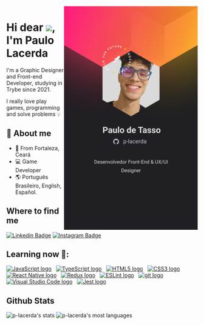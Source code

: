 <img align="right" height="590em" src="https://raw.githubusercontent.com/p-lacerda/p-lacerda/main/Mobile(2).png"/>
<h1 align="left">Hi dear <img src="https://raw.githubusercontent.com/kaueMarques/kaueMarques/master/hi.gif" width="30px">, I'm Paulo Lacerda</h1>

I'm a  Graphic Designer and Front-end Developer, studying in Trybe since 2021.

I really love play games, programming and solve problems 💡

## 🚀 About me

- 📍 From Fortaleza, Ceará
- 💻 Game Developer
- 🌎 Português Brasileiro, English, Español.

## Where to find me
[![Linkedin Badge](https://img.shields.io/badge/-LinkedIn-%230077B5?style=for-the-badge&logo=linkedin&logoColor=white&link=https://www.linkedin.com/in/tassolacerda/)](https://www.linkedin.com/in/tassolacerda/)  [![Instagram Badge](https://img.shields.io/badge/-Instagram-%23E4405F?style=for-the-badge&logo=instagram&logoColor=white&link=https://www.instagram.com/tassolacerda/)](https://www.instagram.com/tassolacerda/)

## Learning now :open_book::
<a name="learning-now"></a>

<a name="learning-now"></a>

[<img src="https://img.shields.io/badge/JavaScript-282C34?logo=javascript&logoColor=F7DF1E" alt="JavaScript logo" title="JavaScript" height="25" />][tech_tools_anchor]
&nbsp;
[<img src="https://img.shields.io/badge/TypeScript-282C34?logo=typescript&logoColor=3178C6" alt="TypeScript logo" title="TypeScript" height="25" />][tech_tools_anchor]
&nbsp;
[<img src="https://img.shields.io/badge/HTML5-282C34?logo=html5&logoColor=E34F26" alt="HTML5 logo" title="HTML5" height="25" />][tech_tools_anchor]
&nbsp;
[<img src="https://img.shields.io/badge/CSS3-282C34?logo=css3&logoColor=1572B6" alt="CSS3 logo" title="CSS3" height="25" />][tech_tools_anchor]
&nbsp;
[<img src="https://img.shields.io/badge/React Native-282C34?logo=react&logoColor=61DAFB" alt="React Native logo" title="React Native" height="25" />][tech_tools_anchor]
&nbsp;
[<img src="https://img.shields.io/badge/Redux-282C34?logo=redux&logoColor=764ABC" alt="Redux logo" title="Redux" height="25" />][tech_tools_anchor]
&nbsp;
[<img src="https://img.shields.io/badge/ESLint-282C34?logo=eslint&logoColor=4B32C3" alt="ESLint logo" title="ESLint" height="25" />][tech_tools_anchor]
&nbsp;
[<img src="https://img.shields.io/badge/git-282C34?logo=git&logoColor=F05032" alt="git logo" title="git" height="25" />][tech_tools_anchor]
&nbsp;
[<img src="https://img.shields.io/badge/VS%20Code-282C34?logo=visual-studio-code&logoColor=007ACC" alt="Visual Studio Code logo" title="Visual Studio Code" height="25" />][tech_tools_anchor]
&nbsp;
[<img src="https://img.shields.io/badge/Jest-282C34?logo=jest&logoColor=C21325" alt="Jest logo" title="Jest" height="25" />][tech_tools_anchor]

[tech_tools_anchor]: #bonjour--

## Github Stats
<div align="left">
<img width="400em" src="https://github-readme-stats.vercel.app/api?username=p-lacerda&count_private=true&show_icons=true&include_all_commits=true" alt="p-lacerda's stats"/>
<img width="400em" src="https://github-readme-stats.vercel.app/api/top-langs/?username=p-lacerda&hide=TeX&layout=compact" alt="p-lacerda's most languages"/>
</div>



